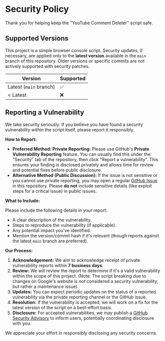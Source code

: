 # Security Policy

Thank you for helping keep the "YouTube Comment Deleter" script safe.

## Supported Versions

This project is a simple browser console script. Security updates, if necessary, are applied only to the **latest version** available in the `main` branch of this repository. Older versions or specific commits are not actively supported with security patches.

| Version             | Supported          |
| ------------------- | ------------------ |
| Latest (`main` branch) | :white_check_mark: |
| < Latest            | :x:                |

## Reporting a Vulnerability

We take security seriously. If you believe you have found a security vulnerability within the script itself, please report it responsibly.

**How to Report:**

* **Preferred Method: Private Reporting:** Please use GitHub's **Private Vulnerability Reporting** feature. You can usually find this under the "Security" tab of the repository, then click "Report a vulnerability". This ensures your finding is disclosed privately and allows time for review and potential fixes before public disclosure.
* **Alternative Method (Public Discussion):** If the issue is not sensitive or you cannot use private reporting, you may open a regular [GitHub Issue](https://github.com/moktetip/youtube-comment-deleter-console/issues) in this repository. Please **do not** include sensitive details (like exploit steps for a critical issue) in public issues.

**What to Include:**

Please include the following details in your report:

* A clear description of the vulnerability.
* Steps to reproduce the vulnerability (if applicable).
* Any potential impact you've identified.
* Mention the version/commit hash if it's relevant (though reports against the latest `main` branch are preferred).

**Our Process:**

1.  **Acknowledgement:** We aim to acknowledge receipt of private vulnerability reports within **7 business days**.
2.  **Review:** We will review the report to determine if it's a valid vulnerability within the scope of this project. (Note: The script breaking due to changes on Google's website is *not* considered a security vulnerability, but rather a maintenance issue).
3.  **Updates:** You can expect periodic updates on the status of a reported vulnerability via the private reporting channel or the GitHub issue.
4.  **Resolution:** If the vulnerability is accepted, we will work on a fix for the latest version of the script on a best-effort basis.
5.  **Disclosure:** For accepted vulnerabilities, we may publish a [GitHub Security Advisory](https://github.com/moktetip/YOUR_REPOSITORY_NAME/security/advisories) to inform users, potentially coordinating disclosure with you.

We appreciate your effort in responsibly disclosing any security concerns.
